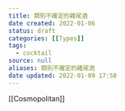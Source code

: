 ```yaml
---
title: 類別不確定的雞尾酒
date created: 2022-01-06
status: draft
categories: [[Types]]
tags:
  - cocktail
source: null
aliases: 類別不確定的雞尾酒
date updated: 2022-01-09 17:58
---
```


[[Cosmopolitan]]
